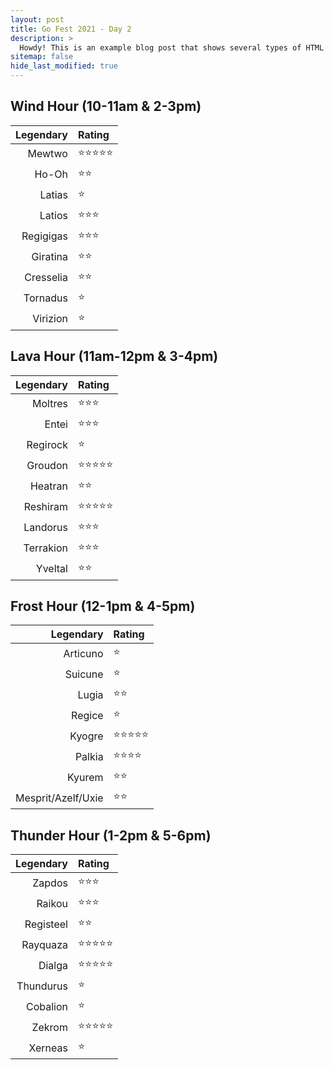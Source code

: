```yaml
---
layout: post
title: Go Fest 2021 - Day 2
description: >
  Howdy! This is an example blog post that shows several types of HTML content supported in this theme.
sitemap: false
hide_last_modified: true
---
```


## Wind Hour (10-11am & 2-3pm)

| Legendary | Rating   |
|----------:|:----------|
| Mewtwo    | ⭐⭐⭐⭐⭐ |
| Ho-Oh     | ⭐⭐ |
| Latias    | ⭐ |
| Latios    | ⭐⭐⭐ |
| Regigigas | ⭐⭐⭐ |
| Giratina  | ⭐⭐ |
| Cresselia | ⭐⭐ |
| Tornadus  | ⭐ |
| Virizion  | ⭐ |

## Lava Hour (11am-12pm & 3-4pm)

| Legendary | Rating   |
|----------:|:----------|
| Moltres   | ⭐⭐⭐ |
| Entei     | ⭐⭐⭐ |
| Regirock  | ⭐ |
| Groudon   | ⭐⭐⭐⭐⭐ |
| Heatran   | ⭐⭐ |
| Reshiram  | ⭐⭐⭐⭐⭐ |
| Landorus  | ⭐⭐⭐ |
| Terrakion | ⭐⭐⭐ |
| Yveltal   | ⭐⭐ |

## Frost Hour (12-1pm & 4-5pm)

| Legendary | Rating   |
|----------:|:----------|
| Articuno  | ⭐ |
| Suicune   | ⭐ |
| Lugia     | ⭐⭐ |
| Regice    | ⭐ |
| Kyogre    | ⭐⭐⭐⭐⭐ |
| Palkia    | ⭐⭐⭐⭐ |
| Kyurem    | ⭐⭐ |
| Mesprit/Azelf/Uxie | ⭐⭐ |

## Thunder Hour (1-2pm & 5-6pm)

| Legendary | Rating   |
|----------:|:----------|
| Zapdos    | ⭐⭐⭐ |
| Raikou    | ⭐⭐⭐ |
| Registeel | ⭐⭐ |
| Rayquaza  | ⭐⭐⭐⭐⭐ |
| Dialga    | ⭐⭐⭐⭐⭐ |
| Thundurus | ⭐ |
| Cobalion  | ⭐ |
| Zekrom    | ⭐⭐⭐⭐⭐ |
| Xerneas   | ⭐ |
